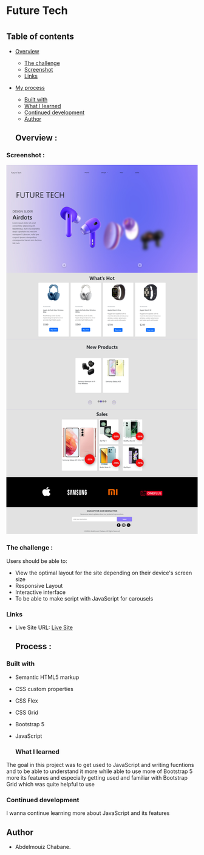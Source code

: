 # Future Tech
# 

## Table of contents

- [Overview](#overview)
  - [The challenge](#the-challenge)
  - [Screenshot](#screenshot)
  - [Links](#links)
- [My process](#my-process)
  - [Built with](#built-with)
  - [What I learned](#what-i-learned)
  - [Continued development](#continued-development)
  - [Author](#author)


   ## Overview :
  
### Screenshot : 

![](./Screenshot/Screenshot.png)

### The challenge :

Users should be able to:
- View the optimal layout for the site depending on their device's screen size
- Responsive Layout
- Interactive interface
- To be able to make script with JavaScript for carousels
### Links

- Live Site URL: [Live Site]([https://abdelmouizz.github.io/Future-Tech/])
  
   ## Process :
  
### Built with

- Semantic HTML5 markup
- CSS custom properties
- CSS Flex
- CSS Grid
- Bootstrap 5
- JavaScript

  ### What I learned

The goal in this project was to get used to JavaScript and writing fucntions and to be able to understand it more while able to use more of Bootstrap 5 more its features and especially getting used and familiar with Bootstrap Grid which was quite helpful to use

### Continued development

I wanna continue learning more about JavaScript and its features 
## Author
- Abdelmouiz Chabane.
